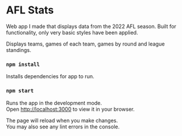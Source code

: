 # AFL Stats

Web app I made that displays data from the 2022 AFL season. Built for functionality, only very basic styles have been applied.

Displays teams, games of each team, games by round and league standings.

### `npm install`

Installs dependencies for app to run.

### `npm start`

Runs the app in the development mode.\
Open [http://localhost:3000](http://localhost:3000) to view it in your browser.

The page will reload when you make changes.\
You may also see any lint errors in the console.

